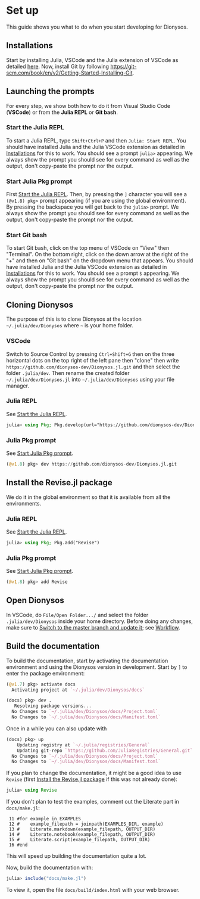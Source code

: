 # Set up

This guide shows you what to do when you start developing for Dionysos.

## Installations

Start by installing Julia, VSCode and the Julia extension of VSCode as detailed [here](https://code.visualstudio.com/docs/languages/julia#_getting-started).
Now, install Git by following https://git-scm.com/book/en/v2/Getting-Started-Installing-Git.

## Launching the prompts

For every step, we show both how to do it from Visual Studio Code (**VSCode**) or from the **Julia REPL** or **Git bash**.

### Start the Julia REPL

To start a Julia REPL, type `Shift+Ctrl+P` and then `Julia: Start REPL`.
You should have installed Julia and the Julia VSCode extension as detailed in [Installations](@ref) for this to work.
You should see a prompt `julia>` appearing.
We always show the prompt you should see for every command as well as the output, don't copy-paste the prompt nor the output.

### Start Julia Pkg prompt

First [Start the Julia REPL](@ref).
Then, by pressing the `]` character you will see a `(@v1.8) pkg>` prompt appearing (if you are using the global environment). By pressing the backspace you will get back to the `julia>` prompt.
We always show the prompt you should see for every command as well as the output, don't copy-paste the prompt nor the output.

### Start Git bash

To start Git bash, click on the top menu of VSCode on "View" then "Terminal". On the bottom right, click on the down arrow at the right of the "+" and then on "Git bash" on the dropdown menu that appears.
You should have installed Julia and the Julia VSCode extension as detailed in [Installations](@ref) for this to work.
You should see a prompt `$` appearing.
We always show the prompt you should see for every command as well as the output, don't copy-paste the prompt nor the output.

## Cloning Dionysos

The purpose of this is to clone Dionysos at the location `~/.julia/dev/Dionysos` where `~` is your home folder.

### VSCode

Switch to Source Control by pressing `Ctrl+Shift+G` then on the three horizontal dots on the top right of the left pane then "clone"
then write `https://github.com/dionysos-dev/Dionysos.jl.git` and then select the folder `.julia/dev`.
Then rename the created folder `~/.julia/dev/Dionysos.jl` into `~/.julia/dev/Dionysos` using your file manager.

### Julia REPL

See [Start the Julia REPL](@ref).

```julia
julia> using Pkg; Pkg.develop(url="https://github.com/dionysos-dev/Dionysos.jl.git")
```

### Julia Pkg prompt

See [Start Julia Pkg prompt](@ref).

```julia
(@v1.8) pkg> dev https://github.com/dionysos-dev/Dionysos.jl.git
```

## Install the Revise.jl package

We do it in the global environment so that it is available from all the environments.

### Julia REPL

See [Start the Julia REPL](@ref).

```julia
julia> using Pkg; Pkg.add("Revise")
```

### Julia Pkg prompt

See [Start Julia Pkg prompt](@ref).

```julia
(@v1.8) pkg> add Revise
```

## Open Dionysos

In VSCode, do `File/Open Folder.../` and select the folder `.julia/dev/Dionysos` inside your home directory.
Before doing any changes, make sure to [Switch to the master branch and update it](@ref); see [Workflow](@ref).

## Build the documentation

To build the documentation, start by activating the documentation environment and using the Dionysos version in development.
Start by `]` to enter the package environment:
```julia
(@v1.7) pkg> activate docs
  Activating project at `~/.julia/dev/Dionysos/docs`

(docs) pkg> dev .
   Resolving package versions...
  No Changes to `~/.julia/dev/Dionysos/docs/Project.toml`
  No Changes to `~/.julia/dev/Dionysos/docs/Manifest.toml`
```

Once in a while you can also update with
```julia
(docs) pkg> up
    Updating registry at `~/.julia/registries/General`
    Updating git-repo `https://github.com/JuliaRegistries/General.git`
  No Changes to `~/.julia/dev/Dionysos/docs/Project.toml`
  No Changes to `~/.julia/dev/Dionysos/docs/Manifest.toml`
```

If you plan to change the documentation, it might be a good idea to use `Revise` (first [Install the Revise.jl package](@ref) if this was not already done):
```julia
julia> using Revise
```

If you don't plan to test the examples, comment out the Literate part in `docs/make.jl`:
```julila
 11 #for example in EXAMPLES
 12 #    example_filepath = joinpath(EXAMPLES_DIR, example)
 13 #    Literate.markdown(example_filepath, OUTPUT_DIR)
 14 #    Literate.notebook(example_filepath, OUTPUT_DIR)
 15 #    Literate.script(example_filepath, OUTPUT_DIR)
 16 #end
```
This will speed up building the documentation quite a lot.

Now, build the documentation with:
```julia
julia> include("docs/make.jl")
```

To view it, open the file `docs/build/index.html` with your web browser.

